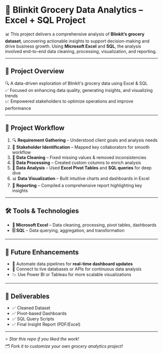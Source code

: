 # 🛒 Blinkit Grocery Data Analytics – Excel + SQL Project

📊 This project delivers a comprehensive analysis of **Blinkit’s grocery dataset**, uncovering actionable insights to support decision-making and drive business growth. Using **Microsoft Excel** and **SQL**, the analysis involved end-to-end data cleaning, processing, visualization, and reporting.

---

## 🚀 Project Overview

🔍 A data-driven exploration of Blinkit's grocery data using Excel & SQL  
✅ Focused on enhancing data quality, generating insights, and visualizing trends  
📈 Empowered stakeholders to optimize operations and improve performance

---

## 🧩 Project Workflow

1. 🔍 **Requirement Gathering** – Understood client goals and analysis needs  
2. 👥 **Stakeholder Identification** – Mapped key collaborators for smooth workflow  
3. 🧹 **Data Cleaning** – Fixed missing values & removed inconsistencies  
4. 🧮 **Data Processing** – Created custom columns to enrich analysis  
5. 🧠 **Data Analysis** – Used **Excel Pivot Tables** and **SQL queries** for deep dive  
6. 📊 **Data Visualization** – Built intuitive charts and dashboards in Excel  
7. 📝 **Reporting** – Compiled a comprehensive report highlighting key insights

---

## 🛠 Tools & Technologies

- **📘 Microsoft Excel** – Data cleaning, processing, pivot tables, dashboards  
- **🗄 SQL** – Data querying, aggregation, and transformation  

---

## 🔮 Future Enhancements

- 🔄 Automate data pipelines for **real-time dashboard updates**  
- 📡 Connect to live databases or APIs for continuous data analysis  
- 📉 Use Power BI or Tableau for more scalable visualizations  

---

## 📎 Deliverables

- ✅ Cleaned Dataset  
- ✅ Pivot-based Dashboards  
- ✅ SQL Query Scripts  
- ✅ Final Insight Report (PDF/Excel)  

---

⭐ *Star this repo if you liked the work!*  
🗂 *Fork it to customize your own grocery analytics project!*
